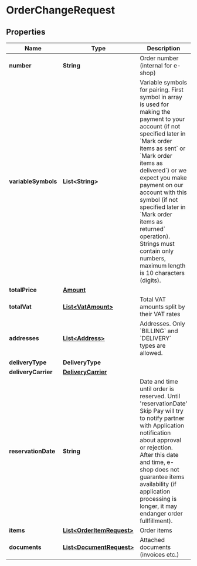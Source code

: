 

# OrderChangeRequest


## Properties

| Name | Type | Description | Notes |
|------------ | ------------- | ------------- | -------------|
|**number** | **String** | Order number (internal for e-shop) |  [optional] |
|**variableSymbols** | **List&lt;String&gt;** | Variable symbols for pairing. First symbol in array is used for making the payment to your account (if not specified later in &#x60;Mark order items as sent&#x60; or &#x60;Mark order items as delivered&#x60;) or we expect you make payment on our account with this symbol (if not specified later in &#x60;Mark order items as returned&#x60; operation). Strings must contain only numbers, maximum length is 10 characters (digits). |  [optional] |
|**totalPrice** | [**Amount**](Amount.md) |  |  [optional] |
|**totalVat** | [**List&lt;VatAmount&gt;**](VatAmount.md) | Total VAT amounts split by their VAT rates |  [optional] |
|**addresses** | [**List&lt;Address&gt;**](Address.md) | Addresses. Only &#x60;BILLING&#x60; and &#x60;DELIVERY&#x60; types are allowed. |  [optional] |
|**deliveryType** | **DeliveryType** |  |  [optional] |
|**deliveryCarrier** | [**DeliveryCarrier**](DeliveryCarrier.md) |  |  [optional] |
|**reservationDate** | **String** | Date and time until order is reserved.  Until &#39;reservationDate&#39; Skip Pay will try to notify partner with Application notification about approval or rejection.  After this date and time, e-shop does not guarantee items availability (if application processing is longer, it may endanger order fullfillment). |  [optional] |
|**items** | [**List&lt;OrderItemRequest&gt;**](OrderItemRequest.md) | Order items |  [optional] |
|**documents** | [**List&lt;DocumentRequest&gt;**](DocumentRequest.md) | Attached documents (invoices etc.) |  [optional] |



